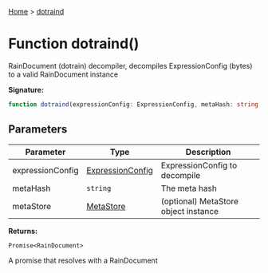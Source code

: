 [Home](../index.md) &gt; [dotraind](./dotraind_1.md)

# Function dotraind()

RainDocument (dotrain) decompiler, decompiles ExpressionConfig (bytes) to a valid RainDocument instance

<b>Signature:</b>

```typescript
function dotraind(expressionConfig: ExpressionConfig, metaHash: string, metaStore?: MetaStore): Promise<RainDocument>;
```

## Parameters

|  Parameter | Type | Description |
|  --- | --- | --- |
|  expressionConfig | [ExpressionConfig](../types/expressionconfig.md) | ExpressionConfig to decompile |
|  metaHash | `string` | The meta hash |
|  metaStore | [MetaStore](../classes/metastore.md) | (optional) MetaStore object instance |

<b>Returns:</b>

`Promise<RainDocument>`

A promise that resolves with a RainDocument

